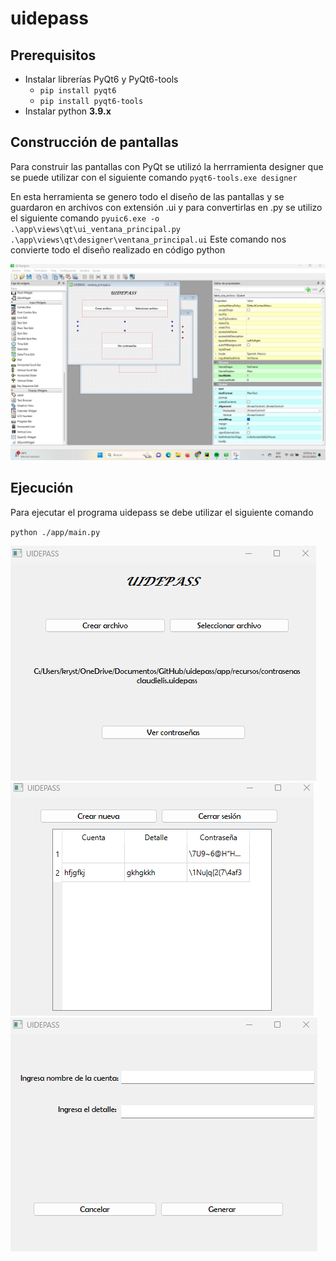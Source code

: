 # uidepass

## Prerequisitos

- Instalar librerías PyQt6 y PyQt6-tools
  - `pip install pyqt6`
  - `pip install pyqt6-tools`
- Instalar python **3.9.x**

## Construcción de pantallas
Para construir las pantallas con PyQt se utilizó la herrramienta designer que se puede utilizar con el siguiente comando
`pyqt6-tools.exe designer`

En esta herramienta se genero todo el diseño de las pantallas y se guardaron en archivos con extensión .ui
y para convertirlas en .py se utilizo el siguiente comando
`pyuic6.exe -o .\app\views\qt\ui_ventana_principal.py .\app\views\qt\designer\ventana_principal.ui`
Este comando nos convierte todo el diseño realizado en código python

![captura designer](./app/recursos/capturas/captura_designer.png)

## Ejecución

Para ejecutar el programa uidepass se debe utilizar el siguiente comando

`python ./app/main.py`

![captura pantalla principal](./app/recursos/capturas/captura_pantalla_principal.png)
![captura lista contraseñas](./app/recursos/capturas/captura_pantalla_lista_contrasenas.png)
![captura nueva contraseña](./app/recursos/capturas/captura_crear_contrasena_nueva.png)

